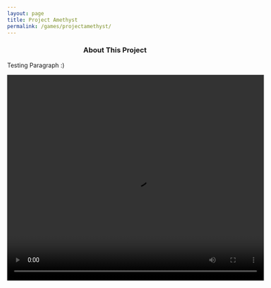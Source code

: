```yaml
---
layout: page
title: Project Amethyst
permalink: /games/projectamethyst/
---
```


<h3 style="text-align:center;">About This Project</h3>

<p>Testing Paragraph :)</p>

<video width="600" height="480" loop autoplay>
  <source src="/assets/videos/projectamethyst/pa_menu.mp4" type="video/mp4">
  Your browser does not support the video tag.
</video>